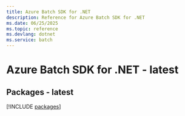 ```yaml
---
title: Azure Batch SDK for .NET
description: Reference for Azure Batch SDK for .NET
ms.date: 06/25/2025
ms.topic: reference
ms.devlang: dotnet
ms.service: batch
---
```

# Azure Batch SDK for .NET - latest
## Packages - latest
[!INCLUDE [packages](batch-index.md)]